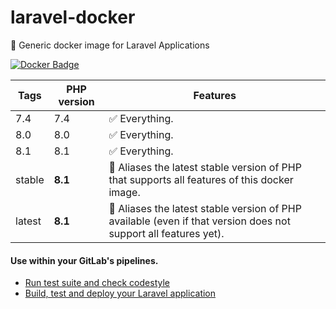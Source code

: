 # laravel-docker
🐳 Generic docker image for Laravel Applications

[![Docker Badge](https://img.shields.io/docker/pulls/lorisleiva/laravel-docker)](https://hub.docker.com/r/lorisleiva/laravel-docker/)


| Tags | PHP version | Features |
| - | - | - |
| 7.4 | 7.4 | ✅ Everything. |
| 8.0 | 8.0 | ✅ Everything. |
| 8.1 | 8.1 | ✅ Everything. |
| stable | **8.1** | 🔗 Aliases the latest stable version of PHP that supports all features of this docker image.  |
| latest | **8.1** | 🔗 Aliases the latest stable version of PHP available (even if that version does not support all features yet). |

#### Use within your GitLab's pipelines.
* [Run test suite and check codestyle](http://lorisleiva.com/using-gitlabs-pipeline-with-laravel/)
* [Build, test and deploy your Laravel application](http://lorisleiva.com/laravel-deployment-using-gitlab-pipelines/)
